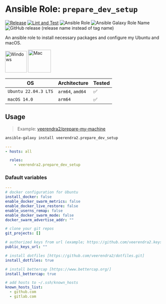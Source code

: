 # Ansible Role: `prepare_dev_setup`

[![Release](https://github.com/veerendra2/ansible-role-prepare_dev_setup/actions/workflows/release.yml/badge.svg)](https://github.com/veerendra2/ansible-role-prepare_dev_setup/actions/workflows/release.yml)
[![Lint and Test](https://github.com/veerendra2/ansible-role-prepare_dev_setup/actions/workflows/tests.yml/badge.svg)](https://github.com/veerendra2/ansible-role-prepare_dev_setup/actions/workflows/tests.yml)
![Ansible Role](https://img.shields.io/ansible/role/d/63075)
![Ansible Galaxy Role Name](https://img.shields.io/ansible/role/63075)
![GitHub release (release name instead of tag name)](https://img.shields.io/github/v/release/veerendra2/ansible-role-prepare_dev_setup?include_prereleases&style=plastic)

An ansible role to install necessary packages and configure my Ubuntu and macOS.

<img src="https://user-images.githubusercontent.com/8393701/248329468-ed036c98-08e7-4ee6-99ef-d5cef2e48a95.png" alt="Windows" width="70"/> <img src="https://user-images.githubusercontent.com/8393701/248331160-ae1cd8f6-7c4b-483b-9799-6b44ed3f30f2.png" alt="Mac" width="74"/>

| OS                   | Architecture     | Tested             |
| -------------------- | ---------------- | ------------------ |
| `Ubuntu 22.04.3 LTS` | `arm64`, `amd64` | :white_check_mark: |
| `macOS 14.0`         | `arm64`          | :white_check_mark: |


## Usage

> Example: [veerendra2/prepare-my-machine](https://github.com/veerendra2/prepare-my-machine.git)

```bash
ansible-galaxy install veerendra2.prepare_dev_setup
```
```yaml
---
- hosts: all

  roles:
    - veerendra2.prepare_dev_setup
```
### Dafault variables
```yaml
---
# docker configuration for Ubuntu
install_docker: false
enable_docker_swarm_metrics: false
enable_docker_live_restore: false
enable_userns_remap: false
enable_docker_swarm_mode: false
docker_swarm_advertise_addr: ""

# clone your git repos
git_projects: []

# authorized keys from url (example; https://github.com/veerendra2.keys)
public_keys_url: ""

# install dotfiles [https://github.com/veerendra2/dotfiles.git]
install_dotfiles: true

# install bettercap [https://www.bettercap.org/]
install_bettercap: true

# add hosts to ~/.ssh/known_hosts
known_hosts_list:
  - github.com
  - gitlab.com
```
